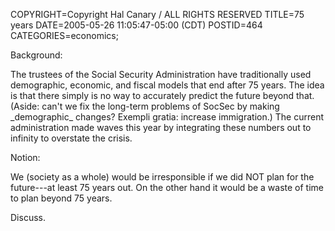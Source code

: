 COPYRIGHT=Copyright Hal Canary / ALL RIGHTS RESERVED
TITLE=75 years
DATE=2005-05-26 11:05:47-05:00 (CDT)
POSTID=464
CATEGORIES=economics;

Background:

The trustees of the Social Security Administration have traditionally used demographic, economic, and fiscal models that end after 75 years. The idea is that there simply is no way to accurately predict the future beyond that. (Aside: can't we fix the long-term problems of SocSec by making \_demographic\_ changes? Exempli gratia: increase immigration.) The current administration made waves this year by integrating these numbers out to infinity to overstate the crisis.

Notion:

We (society as a whole) would be irresponsible if we did NOT plan for the future---at least 75 years out. On the other hand it would be a waste of time to plan beyond 75 years.

Discuss.
